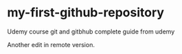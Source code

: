 # my-first-github-repository
Udemy course git and gitbhub complete guide from udemy

Another edit in remote version.
